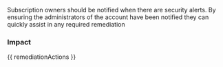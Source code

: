 
Subscription owners should be notified when there are security alerts. By ensuring the administrators of the account have been notified they can quickly assist in any required remediation


### Impact
<!-- Add Impact here -->

<!-- DO NOT CHANGE -->
{{ remediationActions }}


